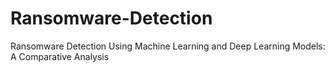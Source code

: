 # Ransomware-Detection
Ransomware Detection Using Machine Learning  and Deep Learning Models: A Comparative  Analysis
